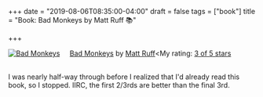 +++
date = "2019-08-06T08:35:00-04:00"
draft = false
tags = ["book"]
title = "Book: Bad Monkeys by Matt Ruff 📚"

+++

<a href="https://www.goodreads.com/book/show/3198655-bad-monkeys" style="float: left; padding-right: 20px"><img border="0" alt="Bad Monkeys" src="https://i.gr-assets.com/images/S/compressed.photo.goodreads.com/books/1440873523l/3198655._SY160_.jpg" /></a><a href="https://www.goodreads.com/book/show/3198655-bad-monkeys">Bad Monkeys</a> by <a href="https://www.goodreads.com/author/show/40577.Matt_Ruff">Matt Ruff</a><My rating: <a href="https://www.goodreads.com/review/show/2926315248">3 of 5 stars</a><br /><br />

I was nearly half-way through before I realized that I'd already read this book, so I stopped. IIRC, the first 2/3rds are better than the final 3rd.
